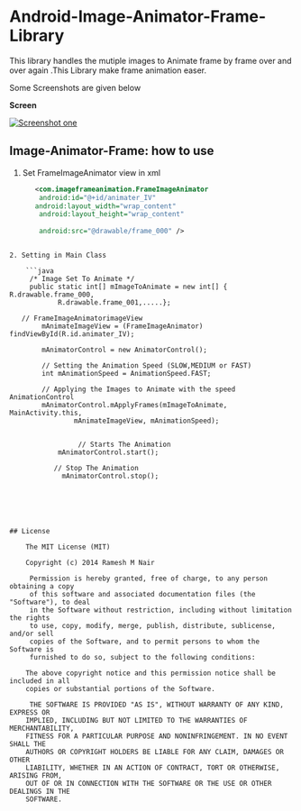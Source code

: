 Android-Image-Animator-Frame-Library
====================================

This library handles the mutiple images to Animate frame by frame over and over again .This Library make frame animation easer.

Some Screenshots are given below
<p><b>Screen </b></p>
<p><a href="https://raw.githubusercontent.com/rameshvoltella/Android-Image-Animator-Frame-Library/master/ImageFrameAnimationLibrary/Screenshot_2014-07-27-16-15-32.png" target="_blank"><img src="https://raw.githubusercontent.com/rameshvoltella/Android-Image-Animator-Frame-Library/master/ImageFrameAnimationLibrary/Screenshot_2014-07-27-16-15-32.png" alt="Screenshot one" style="max-width:100%;"></a></p>


Image-Animator-Frame: how to use
------------------------


1. Set FrameImageAnimator view in xml
  
    ```xml
       <com.imageframeanimation.FrameImageAnimator
        android:id="@+id/animater_IV"
       android:layout_width="wrap_content"
        android:layout_height="wrap_content"
        
        android:src="@drawable/frame_000" />
```

2. Setting in Main Class
  
    ```java
     /* Image Set To Animate */
     public static int[] mImageToAnimate = new int[] { R.drawable.frame_000,
			R.drawable.frame_001,.....};

   // FrameImageAnimatorimageView
		mAnimateImageView = (FrameImageAnimator) findViewById(R.id.animater_IV);

		mAnimatorControl = new AnimatorControl();

		// Setting the Animation Speed (SLOW,MEDIUM or FAST)
		int mAnimationSpeed = AnimationSpeed.FAST;

		// Applying the Images to Animate with the speed AnimationControl
		mAnimatorControl.mApplyFrames(mImageToAnimate, MainActivity.this,
				mAnimateImageView, mAnimationSpeed);
				
				
				 // Starts The Animation
	    	mAnimatorControl.start();

	       // Stop The Animation
		     mAnimatorControl.stop();
	

	
	
	

## License

    The MIT License (MIT)

    Copyright (c) 2014 Ramesh M Nair
 
     Permission is hereby granted, free of charge, to any person obtaining a copy
     of this software and associated documentation files (the "Software"), to deal
     in the Software without restriction, including without limitation the rights
     to use, copy, modify, merge, publish, distribute, sublicense, and/or sell
     copies of the Software, and to permit persons to whom the Software is
     furnished to do so, subject to the following conditions:

    The above copyright notice and this permission notice shall be included in all
    copies or substantial portions of the Software.

     THE SOFTWARE IS PROVIDED "AS IS", WITHOUT WARRANTY OF ANY KIND, EXPRESS OR
    IMPLIED, INCLUDING BUT NOT LIMITED TO THE WARRANTIES OF MERCHANTABILITY,
    FITNESS FOR A PARTICULAR PURPOSE AND NONINFRINGEMENT. IN NO EVENT SHALL THE
    AUTHORS OR COPYRIGHT HOLDERS BE LIABLE FOR ANY CLAIM, DAMAGES OR OTHER
    LIABILITY, WHETHER IN AN ACTION OF CONTRACT, TORT OR OTHERWISE, ARISING FROM,
    OUT OF OR IN CONNECTION WITH THE SOFTWARE OR THE USE OR OTHER DEALINGS IN THE
    SOFTWARE.


	

	





